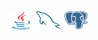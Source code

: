
<div style="display: inline_block"><br>
 <img align="center" alt="java" height="30" width="40" src="https://raw.githubusercontent.com/devicons/devicon/master/icons/java/java-original.svg">
 <img align="center" alt="mysql" height="30" width="40" src="https://raw.githubusercontent.com/devicons/devicon/master/icons/mysql/mysql-plain.svg">
 <img align="center" alt="postgresql" height="30" width="40" src="https://raw.githubusercontent.com/devicons/devicon/master/icons/postgresql/postgresql-plain.svg">
</div>
 
<div> 
 
 

</div>
